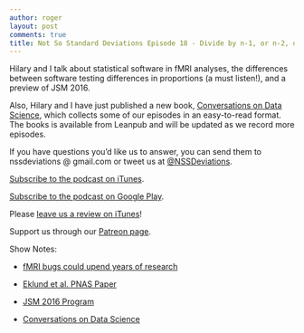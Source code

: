 ```yaml
---
author: roger
layout: post
comments: true
title: Not So Standard Deviations Episode 18 - Divide by n-1, or n-2, or Whatever
---
```


Hilary and I talk about statistical software in fMRI analyses, the differences between software testing differences in proportions (a must listen!), and a preview of JSM 2016. 

Also, Hilary and I have just published a new book, [Conversations on Data Science](https://leanpub.com/conversationsondatascience?utm_source=SimplyStats&utm_campaign=NSSD&utm_medium=BlogPost), which collects some of our episodes in an easy-to-read format. The books is available from Leanpub and will be updated as we record more episodes.

If you have questions you’d like us to answer, you can send them to
nssdeviations @ gmail.com or tweet us at [@NSSDeviations](https://twitter.com/nssdeviations).

[Subscribe to the podcast on iTunes](https://itunes.apple.com/us/podcast/not-so-standard-deviations/id1040614570).

[Subscribe to the podcast on Google Play](https://play.google.com/music/listen?u=0#/ps/Izfnbx6tlruojkfrvhjfdj3nmna).

Please [leave us a review on iTunes](https://itunes.apple.com/us/podcast/not-so-standard-deviations/id1040614570)!

Support us through our [Patreon page](https://www.patreon.com/NSSDeviations?ty=h).

Show Notes:

* [fMRI bugs could upend years of research](http://www.theregister.co.uk/2016/07/03/mri_software_bugs_could_upend_years_of_research/?mt=1467760452040)

* [Eklund et al. PNAS Paper](http://www.pnas.org/content/113/28/7900.full)

* [JSM 2016 Program](https://www.amstat.org/meetings/jsm/2016/onlineprogram/index.cfm)

* [Conversations on Data Science](https://leanpub.com/conversationsondatascience)